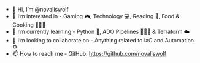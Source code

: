 - 👋 Hi, I’m @novaliswolf
- 👀 I’m interested in - Gaming 🎮, Technology 💻, Reading 📖, Food & Cooking 🧑‍🍳🍔
- 🌱 I’m currently learning - Python 🐍, ADO Pipelines 👨🏼‍💻 & Terraform ☁️
- 💞️ I’m looking to collaborate on - Anything related to IaC and Automation ⚙️
- 📫 How to reach me - GitHub: https://github.com/novaliswolf

<!---
novaliswolf/novaliswolf is a ✨ special ✨ repository because its `README.md` (this file) appears on your GitHub profile.
You can click the Preview link to take a look at your changes.
--->

